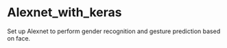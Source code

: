 # Alexnet_with_keras
Set up Alexnet to perform gender recognition and gesture prediction based on face.

